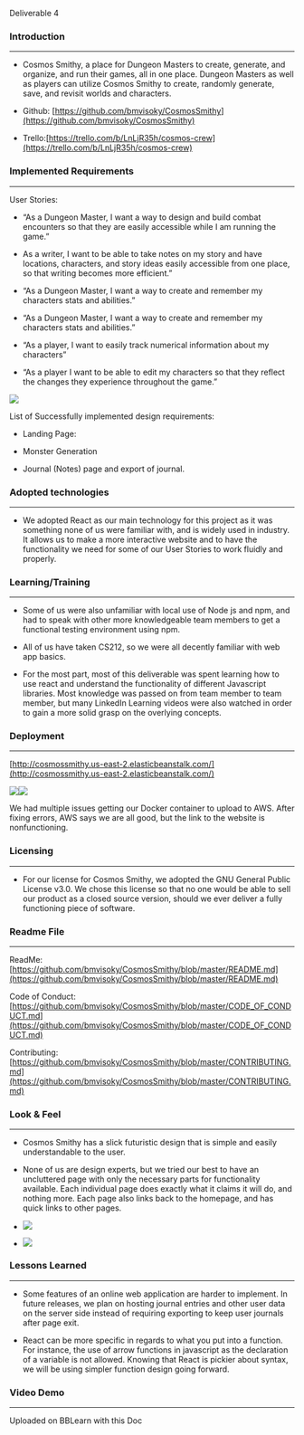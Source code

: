 
Deliverable 4

  

### Introduction

----------

  
  

-   Cosmos Smithy, a place for Dungeon Masters to create, generate, and organize, and run their games, all in one place. Dungeon Masters as well as players can utilize Cosmos Smithy to create, randomly generate, save, and revisit worlds and characters.
    
-   Github: [https://github.com/bmvisoky/CosmosSmithy](https://github.com/bmvisoky/CosmosSmithy)
    
-   Trello:[https://trello.com/b/LnLjR35h/cosmos-crew](https://trello.com/b/LnLjR35h/cosmos-crew)
    

  

### Implemented Requirements

----------

  
  
  

User Stories:

-   “As a Dungeon Master, I want a way to design and build combat encounters so that they are easily accessible while I am running the game.”
    
-   As a writer, I want to be able to take notes on my story and have locations, characters, and story ideas easily accessible from one place, so that writing becomes more efficient.”
    
-   “As a Dungeon Master, I want a way to create and remember my characters stats and abilities.”
    
-   “As a Dungeon Master, I want a way to create and remember my characters stats and abilities.”
    
-   “As a player, I want to easily track numerical information about my characters”
    
-   “As a player I want to be able to edit my characters so that they reflect the changes they experience throughout the game.”
    

  

![](https://lh3.googleusercontent.com/YMOJaD1ZHKJtZO2uj81b6gTQSz0wcuocHrYw9hCYB17UMJCmj3xfxox441XExIePcXPm_Wkq9GYiI5JS8N3DMxWi2GeDCh_e2EblF208SwPX3AzWsMZUkP7q4j2uBEB22w7S6fpg)

  
  

List of Successfully implemented design requirements:

-   Landing Page:
    
-   Monster Generation
    
-   Journal (Notes) page and export of journal.
    

  

### Adopted technologies

----------

  

-   We adopted React as our main technology for this project as it was something none of us were familiar with, and is widely used in industry. It allows us to make a more interactive website and to have the functionality we need for some of our User Stories to work fluidly and properly.
    

  

### Learning/Training

----------

  
  

-   Some of us were also unfamiliar with local use of Node js and npm, and had to speak with other more knowledgeable team members to get a functional testing environment using npm.
    
-   All of us have taken CS212, so we were all decently familiar with web app basics.
    
-   For the most part, most of this deliverable was spent learning how to use react and understand the functionality of different Javascript libraries. Most knowledge was passed on from team member to team member, but many LinkedIn Learning videos were also watched in order to gain a more solid grasp on the overlying concepts.
    

  

### Deployment

----------

[http://cosmossmithy.us-east-2.elasticbeanstalk.com/](http://cosmossmithy.us-east-2.elasticbeanstalk.com/)

![](https://lh6.googleusercontent.com/PAw_bdcYk7ZrInQUnjTBTUiZVlyhP1-2r9fGlTO-oGlEh29aionj_ZkNBws2zD92VOC43JncoaXipNvsRnr1TvErsyEm5Z3PvtQYojAzNX06dhICWc991nP7MB2WIAzrC49tLrt5)![](https://lh5.googleusercontent.com/mhyW6TRa-1jwbJvkc8uouX92d5OchWbqe4_hy1A2zvORhQsS3XfYDsGGTZFqcN99Vz5uI74ivOgHOZb8OysdpbMgZl9kB_z2i5GaurcaHcfoHQ2OrUyTJXgNpxax2m-89yKwcvMA)

  

We had multiple issues getting our Docker container to upload to AWS. After fixing errors, AWS says we are all good, but the link to the website is nonfunctioning.

  

### Licensing

----------

  
  

-   For our license for Cosmos Smithy, we adopted the GNU General Public License v3.0. We chose this license so that no one would be able to sell our product as a closed source version, should we ever deliver a fully functioning piece of software.
    

  

### Readme File

----------

  
  

ReadMe: [https://github.com/bmvisoky/CosmosSmithy/blob/master/README.md](https://github.com/bmvisoky/CosmosSmithy/blob/master/README.md)

Code of Conduct: [https://github.com/bmvisoky/CosmosSmithy/blob/master/CODE_OF_CONDUCT.md](https://github.com/bmvisoky/CosmosSmithy/blob/master/CODE_OF_CONDUCT.md)

Contributing: [https://github.com/bmvisoky/CosmosSmithy/blob/master/CONTRIBUTING.md](https://github.com/bmvisoky/CosmosSmithy/blob/master/CONTRIBUTING.md)

  
  

### Look & Feel

----------

  
  

-   Cosmos Smithy has a slick futuristic design that is simple and easily understandable to the user.
    
-   None of us are design experts, but we tried our best to have an uncluttered page with only the necessary parts for functionality available. Each individual page does exactly what it claims it will do, and nothing more. Each page also links back to the homepage, and has quick links to other pages.
    
-   ![](https://lh3.googleusercontent.com/302WTAWw9EsXpgyWXk67LKAKa8ysmA8NshCf9IwPbauU8iDr2jZBa8kdoaT8X8PMpkude46iANn5FXp1orB1WsPXFbkFUmUDgyrXMC3_IksCZtdx9cjzfiHeii81NooUilOqy14Y)
    
-   ![](https://lh4.googleusercontent.com/h9Tb2t1eyacRvfD1FYk92O-Ub5vcqHhswjFjqsyyMj1akZJ2VIQL9ACMo4u-JddPb1l9EE38KLg1gcKkIvYrBGWCvQqS_c_RdM8YpjCf-ZQj1HN-9kyUd7lNHJfuodcrGV2uRqbM)
    

### Lessons Learned

----------

  
  
  

-   Some features of an online web application are harder to implement. In future releases, we plan on hosting journal entries and other user data on the server side instead of requiring exporting to keep user journals after page exit.
    
-   React can be more specific in regards to what you put into a function. For instance, the use of arrow functions in javascript as the declaration of a variable is not allowed. Knowing that React is pickier about syntax, we will be using simpler function design going forward.
    

  

### Video Demo

----------

  

Uploaded on BBLearn with this Doc
